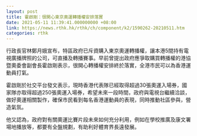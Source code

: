 ```yaml
---
layout: post
title: 霍啟剛：很開心東京奧運轉播權安排落實
date: 2021-05-11 11:39:41.000000000 +08:00
link: https://news.rthk.hk/rthk/ch/component/k2/1590262-20210511.htm
categories: rthk
---
```


行政長官林鄭月娥宣布，特區政府已斥資購入東京奧運轉播權，讓本港5間持有電視廣播牌照的公司，可直播及轉播賽事。早前曾提出政府應爭取購買轉播權的港協暨奧委會副會長霍啟剛表示，很開心轉播權安排終於落實，全港市民可以為香港運動員打氣。

霍啟剛於社交平台發文表示，現時香港代表隊已經取得超過30張奧運入場券，國家隊亦取得超過250張奧運入場券，希望未來一段時間，政府與電視台繼續洽談，做好奧運相關製作，確保巿民看到每名香港運動員的表現，同時推動社區參與，營造氣氛。

他又認為，政府對有關奧運比賽片段未來如何充分利用，例如在學校推廣及康文署場地播放等，都要有全盤規劃，有助利好體育界長遠發展。
